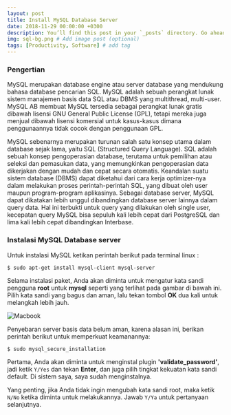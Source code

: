 ```yaml
---
layout: post
title: Install MySQL Database Server
date: 2018-11-29 00:00:00 +0300
description: You’ll find this post in your `_posts` directory. Go ahead and edit it and re-build the site to see your changes. # Add post description (optional)
img: sql-bg.png # Add image post (optional)
tags: [Productivity, Software] # add tag
---
```


### Pengertian

MySQL merupakan database engine atau server database yang mendukung bahasa database pencarian SQL. MySQL adalah sebuah perangkat lunak sistem manajemen basis data SQL atau DBMS yang multithread, multi-user. MySQL AB membuat MySQL tersedia sebagai perangkat lunak gratis dibawah lisensi GNU General Public License (GPL), tetapi mereka juga menjual dibawah lisensi komersial untuk kasus-kasus dimana penggunaannya tidak cocok dengan penggunaan GPL.

MySQL sebenarnya merupakan turunan salah satu konsep utama dalam database sejak lama, yaitu SQL (Structured Query Language). SQL adalah sebuah konsep pengoperasian database, terutama untuk pemilihan atau seleksi dan pemasukan data, yang memungkinkan pengoperasian data dikerjakan dengan mudah dan cepat secara otomatis. Keandalan suatu sistem database (DBMS) dapat diketahui dari cara kerja optimizer-nya dalam melakukan proses perintah-perintah SQL, yang dibuat oleh user maupun program-program aplikasinya. Sebagai database server, MySQL dapat dikatakan lebih unggul dibandingkan database server lainnya dalam query data. Hal ini terbukti untuk query yang dilakukan oleh single user, kecepatan query MySQL bisa sepuluh kali lebih cepat dari PostgreSQL dan lima kali lebih cepat dibandingkan Interbase.

### Instalasi MySQL Database server

Untuk instalasi MySQL ketikan perintah berikut pada terminal linux :

    $ sudo apt-get install mysql-client mysql-server

Selama instalasi paket, Anda akan diminta untuk mengatur kata sandi pengguna **root** untuk **mysql** seperti yang terlihat pada gambar di bawah ini. Pilih kata sandi yang bagus dan aman, lalu tekan tombol **OK** dua kali untuk melangkah lebih jauh.

![Macbook]({{site.baseurl}}/assets/img/sql-1.png)

Penyebaran server basis data belum aman, karena alasan ini, berikan perintah berikut untuk memperkuat keamanannya:

    $ sudo mysql_secure_installation 

Pertama, Anda akan diminta untuk menginstal plugin **'validate_password'**, jadi ketik `Y/Yes` dan tekan **Enter**, dan juga pilih tingkat kekuatan kata sandi default. Di sistem saya, saya sudah menginstalnya.

Yang penting, jika Anda tidak ingin mengubah kata sandi root, maka ketik `N/No` ketika diminta untuk melakukannya. Jawab `Y/Ya` untuk pertanyaan selanjutnya.